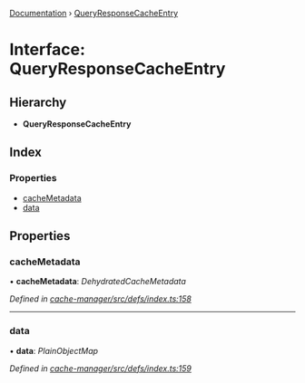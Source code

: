 [Documentation](../README.md) › [QueryResponseCacheEntry](queryresponsecacheentry.md)

# Interface: QueryResponseCacheEntry

## Hierarchy

* **QueryResponseCacheEntry**

## Index

### Properties

* [cacheMetadata](queryresponsecacheentry.md#cachemetadata)
* [data](queryresponsecacheentry.md#data)

## Properties

###  cacheMetadata

• **cacheMetadata**: *DehydratedCacheMetadata*

*Defined in [cache-manager/src/defs/index.ts:158](https://github.com/badbatch/graphql-box/blob/a50a8075/packages/cache-manager/src/defs/index.ts#L158)*

___

###  data

• **data**: *PlainObjectMap*

*Defined in [cache-manager/src/defs/index.ts:159](https://github.com/badbatch/graphql-box/blob/a50a8075/packages/cache-manager/src/defs/index.ts#L159)*

